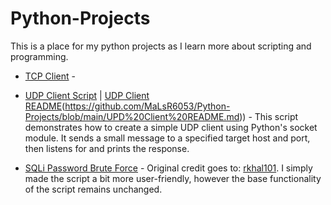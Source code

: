 # Python-Projects
This is a place for my python projects as I learn more about scripting and programming.


  - [TCP Client](https://github.com/MaLsR6053/Python-Projects/blob/main/Python%20TCP%20Client.py) - 
  - [UDP Client Script](https://github.com/MaLsR6053/Python-Projects/blob/main/Python%20UDP%20Client.py) | [UDP Client README]((https://github.com/MaLsR6053/Python-Projects/blob/main/UPD%20Client%20README.md))(https://github.com/MaLsR6053/Python-Projects/blob/main/UPD%20Client%20README.md)) - This script demonstrates how to create a simple UDP client using Python's socket module. It sends a small message to a specified target host and port, then listens for and prints the response.
    
  - [SQLi Password Brute Force](https://github.com/MaLsR6053/Python-Projects/blob/main/sqli_lab_password_brute.py) - Original credit goes to: [rkhal101](https://github.com/rkhal101/Web-Security-Academy-Series/blob/main/sql-injection/lab-11/sqli-lab-11.py). I simply made the script a bit more user-friendly, however the base functionality of the script remains unchanged.
